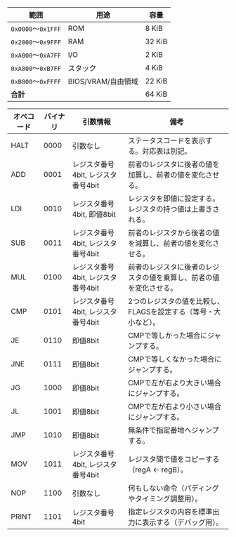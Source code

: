 | 範囲                | 用途             | 容量     |
| ----------------- | -------------- | ------ |
| `0x0000`〜`0x1FFF` | ROM            | 8 KiB  |
| `0x2000`〜`0x9FFF` | RAM            | 32 KiB |
| `0xA000`〜`0xA7FF` | I/O            | 2 KiB  |
| `0xA800`〜`0xB7FF` | スタック           | 4 KiB  |
| `0xB800`〜`0xFFFF` | BIOS/VRAM/自由領域 | 22 KiB |
| **合計**            |                | 64 KiB |

| オペコード | バイナリ | 引数情報                           | 備考                                                         |
| ---------- | -------- | ---------------------------------- | ------------------------------------------------------------ |
| HALT       | 0000     | 引数なし                           | ステータスコードを表示する。対応表は別記。                   |
| ADD        | 0001     | レジスタ番号4bit, レジスタ番号4bit | 前者のレジスタに後者の値を加算し、前者の値を変化させる。     |
| LDI        | 0010     | レジスタ番号4bit, 即値8bit         | レジスタを即値に設定する。レジスタの持つ値は上書きされる。   |
| SUB        | 0011     | レジスタ番号4bit, レジスタ番号4bit | 前者のレジスタから後者の値を減算し、前者の値を変化させる。   |
| MUL        | 0100     | レジスタ番号4bit, レジスタ番号4bit | 前者のレジスタに後者のレジスタの値を乗算し、前者の値を変化させる。 |
| CMP        | 0101     | レジスタ番号4bit, レジスタ番号4bit | 2つのレジスタの値を比較し、FLAGSを設定する（等号・大小など）。 |
| JE         | 0110     | 即値8bit                           | CMPで等しかった場合にジャンプする。                          |
| JNE        | 0111     | 即値8bit                           | CMPで等しくなかった場合にジャンプする。                     |
| JG         | 1000     | 即値8bit                           | CMPで左が右より大きい場合にジャンプする。                   |
| JL         | 1001     | 即値8bit                           | CMPで左が右より小さい場合にジャンプする。                   |
| JMP        | 1010     | 即値8bit                           | 無条件で指定番地へジャンプする。                             |
| MOV        | 1011     | レジスタ番号4bit, レジスタ番号4bit | レジスタ間で値をコピーする（regA ← regB）。                  |
| NOP        | 1100     | 引数なし                           | 何もしない命令（パディングやタイミング調整用）。            |
| PRINT      | 1101     | レジスタ番号4bit                   | 指定レジスタの内容を標準出力に表示する（デバッグ用）。      |
